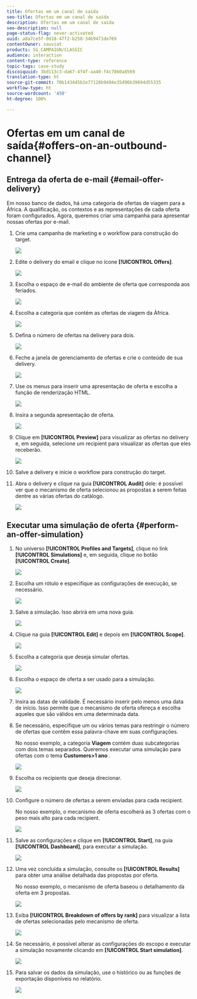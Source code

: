 ```yaml
---
title: Ofertas em um canal de saída
seo-title: Ofertas em um canal de saída
description: Ofertas em um canal de saída
seo-description: null
page-status-flag: never-activated
uuid: a8a7ce5f-0d18-47f2-b258-34b9471de769
contentOwner: sauviat
products: SG_CAMPAIGN/CLASSIC
audience: interaction
content-type: reference
topic-tags: case-study
discoiquuid: 3bd113c3-da67-4f4f-aa40-f4c7860a8569
translation-type: ht
source-git-commit: 70b143445b2e77128b9404e35d96b39694d55335
workflow-type: ht
source-wordcount: '450'
ht-degree: 100%

---
```



# Ofertas em um canal de saída{#offers-on-an-outbound-channel}

## Entrega da oferta de e-mail {#email-offer-delivery}

Em nosso banco de dados, há uma categoria de ofertas de viagem para a África. A qualificação, os contextos e as representações de cada oferta foram configurados. Agora, queremos criar uma campanha para apresentar nossas ofertas por e-mail.

1. Crie uma campanha de marketing e o workflow para construção do target.

   ![](assets/offer_delivery_example_001.png)

1. Edite o delivery do email e clique no ícone **[!UICONTROL Offers]**.

   ![](assets/offer_delivery_example_002.png)

1. Escolha o espaço de e-mail do ambiente de oferta que corresponda aos feriados.

   ![](assets/offer_delivery_example_003.png)

1. Escolha a categoria que contém as ofertas de viagem da África.

   ![](assets/offer_delivery_example_004.png)

1. Defina o número de ofertas na delivery para dois.

   ![](assets/offer_delivery_example_005.png)

1. Feche a janela de gerenciamento de ofertas e crie o conteúdo de sua delivery.

   ![](assets/offer_delivery_example_006.png)

1. Use os menus para inserir uma apresentação de oferta e escolha a função de renderização HTML.

   ![](assets/offer_delivery_example_007.png)

1. Insira a segunda apresentação de oferta.

   ![](assets/offer_delivery_example_008.png)

1. Clique em **[!UICONTROL Preview]** para visualizar as ofertas no delivery e, em seguida, selecione um recipient para visualizar as ofertas que eles receberão.

   ![](assets/offer_delivery_example_009.png)

1. Salve a delivery e inicie o workflow para construção do target.
1. Abra o delivery e clique na guia **[!UICONTROL Audit]** dele: é possível ver que o mecanismo de oferta selecionou as propostas a serem feitas dentre as várias ofertas do catálogo.

   ![](assets/offer_delivery_example_010.png)

## Executar uma simulação de oferta {#perform-an-offer-simulation}

1. No universo **[!UICONTROL Profiles and Targets]**, clique no link **[!UICONTROL Simulations]** e, em seguida, clique no botão **[!UICONTROL Create]**.

   ![](assets/offer_simulation_001.png)

1. Escolha um rótulo e especifique as configurações de execução, se necessário.

   ![](assets/offer_simulation_example_002.png)

1. Salve a simulação. Isso abrirá em uma nova guia.

   ![](assets/offer_simulation_example_003.png)

1. Clique na guia **[!UICONTROL Edit]** e depois em **[!UICONTROL Scope]**.

   ![](assets/offer_simulation_example_004.png)

1. Escolha a categoria que deseja simular ofertas.

   ![](assets/offer_simulation_example_005.png)

1. Escolha o espaço de oferta a ser usado para a simulação.

   ![](assets/offer_simulation_example_006.png)

1. Insira as datas de validade. É necessário inserir pelo menos uma data de início. Isso permite que o mecanismo de oferta ofereça e escolha aqueles que são válidos em uma determinada data.
1. Se necessário, especifique um ou vários temas para restringir o número de ofertas que contêm essa palavra-chave em suas configurações.

   No nosso exemplo, a categoria **Viagem** contém duas subcategorias com dois temas separados. Queremos executar uma simulação para ofertas com o tema **Customers>1 ano** .

   ![](assets/offer_simulation_example_007.png)

1. Escolha os recipients que deseja direcionar.

   ![](assets/offer_simulation_example_008.png)

1. Configure o número de ofertas a serem enviadas para cada recipient.

   No nosso exemplo, o mecanismo de oferta escolherá as 3 ofertas com o peso mais alto para cada recipient.

   ![](assets/offer_simulation_example_009.png)

1. Salve as configurações e clique em **[!UICONTROL Start]**, na guia **[!UICONTROL Dashboard]**, para executar a simulação.

   ![](assets/offer_simulation_example_010.png)

1. Uma vez concluída a simulação, consulte os **[!UICONTROL Results]** para obter uma análise detalhada das propostas por oferta.

   No nosso exemplo, o mecanismo de oferta baseou o detalhamento da oferta em 3 propostas.

   ![](assets/offer_simulation_example_011.png)

1. Exiba **[!UICONTROL Breakdown of offers by rank]** para visualizar a lista de ofertas selecionadas pelo mecanismo de oferta.

   ![](assets/offer_simulation_example_012.png)

1. Se necessário, é possível alterar as configurações do escopo e executar a simulação novamente clicando em **[!UICONTROL Start simulation]**.

   ![](assets/offer_simulation_example_010.png)

1. Para salvar os dados da simulação, use o histórico ou as funções de exportação disponíveis no relatório.

   ![](assets/offer_simulation_example_013.png)

